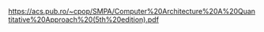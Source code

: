 https://acs.pub.ro/~cpop/SMPA/Computer%20Architecture%20A%20Quantitative%20Approach%20(5th%20edition).pdf